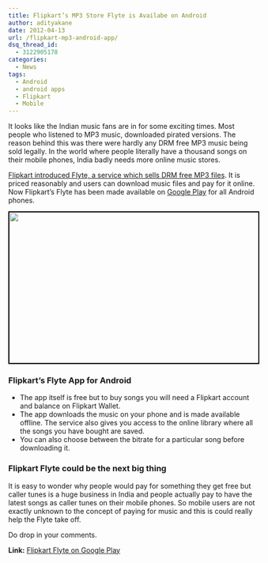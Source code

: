 ```yaml
---
title: Flipkart’s MP3 Store Flyte is Availabe on Android
author: adityakane
date: 2012-04-13
url: /flipkart-mp3-android-app/
dsq_thread_id:
  - 3122905178
categories:
  - News
tags:
  - Android
  - android apps
  - Flipkart
  - Mobile
---
```

It looks like the Indian music fans are in for some exciting times. Most people who listened to MP3 music, downloaded pirated versions. The reason behind this was there were hardly any DRM free MP3 music being sold legally. In the world where people literally have a thousand songs on their mobile phones, India badly needs more online music stores.

[Flipkart introduced Flyte, a service which sells DRM free MP3 files][1]. It is priced reasonably and users can download music files and pay for it online. Now Flipkart&#8217;s Flyte has been made available on <a href="https://play.google.com/store/apps/details?id=com.flipkart.flyte&feature=search_result#?t=W251bGwsMSwxLDEsImNvbS5mbGlwa2FydC5mbHl0ZSJd" onclick="_gaq.push(['_trackEvent', 'outbound-article', 'https://play.google.com/store/apps/details?id=com.flipkart.flyte&feature=search_result#?t=W251bGwsMSwxLDEsImNvbS5mbGlwa2FydC5mbHl0ZSJd', 'Google Play']);" >Google Play</a> for all Android phones.

<a href="http://devilsworkshop.org/flipkart-mp3-android-app/flipkart_flyte_googleplay/" rel="attachment wp-att-56883"><img class="size-full wp-image-56883 alignnone" style="border-image: initial; border-width: 2px; border-color: black; border-style: solid;" title="Flipkart_Flyte_GooglePlay" src="http://cdn.devilsworkshop.org/files/2012/04/Flipkart_Flyte_GooglePlay.png" alt="" width="669" height="305" /></a>

### Flipkart&#8217;s Flyte App for Android

  * The app itself is free but to buy songs you will need a Flipkart account and balance on Flipkart Wallet.
  * The app downloads the music on your phone and is made available offline. The service also gives you access to the online library where all the songs you have bought are saved.
  * You can also choose between the bitrate for a particular song before downloading it.

### Flipkart Flyte could be the next big thing

It is easy to wonder why people would pay for something they get free but caller tunes is a huge business in India and people actually pay to have the latest songs as caller tunes on their mobile phones. So mobile users are not exactly unknown to the concept of paying for music and this is could really help the Flyte take off.

Do drop in your comments.

**Link:** <a href="https://play.google.com/store/apps/details?id=com.flipkart.flyte&feature=search_result#?t=W251bGwsMSwxLDEsImNvbS5mbGlwa2FydC5mbHl0ZSJd" onclick="_gaq.push(['_trackEvent', 'outbound-article', 'https://play.google.com/store/apps/details?id=com.flipkart.flyte&feature=search_result#?t=W251bGwsMSwxLDEsImNvbS5mbGlwa2FydC5mbHl0ZSJd', 'Flipkart Flyte on Google Play']);" >Flipkart Flyte on Google Play</a>

 [1]: http://devilsworkshop.org/flipkart-mp3-format-download-end-piracy/
